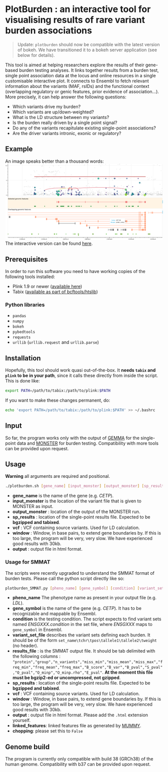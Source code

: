 # PlotBurden : an interactive tool for visualising results of rare variant burden associations

> Update: `plotburden` should now be compatible with the latest version of bokeh. We have transitioned it to a bokeh server application (see below for details).

This tool is aimed at helping researchers explore the results of their gene-based burden testing analyses. It links together results from a burden test, single point association data at the locus and online resources in a single customisable interactive plot. It connects to Ensembl to fetch relevant information about the variants (MAF, rsIDs) and the functional context (overlapping regulatory or genic features, prior evidence of association...). More precisely, it can help answer the following questions:
* Which variants drive my burden?
* Which variants are up/down-weighted?
* What is the LD structure between my variants? 
* Is the burden really driven by a single point signal?
* Do any of the variants recapitulate existing single-point associations?
* Are the driver variants intronic, exonic or regulatory?

## Example
An image speaks better than a thousand words:
![Example image](example.png)
The interactive version can be found [here](http://rawgit.com/wtsi-team144/plotburden/master/example.html).

## Prerequisites
In order to run this software you need to have working copies of the following tools installed:
* Plink 1.9 or newer ([available here](https://www.cog-genomics.org/plink2/index))
* Tabix ([available as part of bcftools/htslib](http://www.htslib.org/download/))

### Python libraries
* `pandas`
* `numpy`
* `bokeh`
* `pybedtools`
* `requests`
* `urllib` (`urllib.request` and `urllib.parse`)


## Installation
Hopefully, this tool should work quasi out-of-the-box. It **needs `tabix` and `plink` to be in your path**, since it calls these directly from inside the script. This is done like:

```bash
export PATH=/path/to/tabix:/path/to/plink:$PATH
```

If you want to make these changes permanent, do:
```bash
echo 'export PATH=/path/to/tabix:/path/to/plink:$PATH' >> ~/.bashrc
```

## Input
So far, the program works only with the output of [GEMMA](http://www.xzlab.org/software.html) for the single-point data and [MONSTER](https://www.stat.uchicago.edu/~mcpeek/software/MONSTER/index.html) for burden testing. Compatibility with more tools can be provided upon request.

## Usage

**Warning** all arguments are required and positional.

```bash
./plotburden.sh [gene_name] [input_monster] [output_monster] [sp_results] [vcf] [window] [output]
```
* **gene_name** is the name of the gene (e.g. _CETP_).
* **input_monster** is the location of the variant file that is given to MONSTER as input.
* **output_monster** : location of the output of the MONSTER run.
* **sp_results** : location of the single-point results file. Expected to be **bgzipped and tabixed**.
* **vcf** : VCF containing source variants. Used for LD calculation.
* **window** : Window, in base pairs, to extend gene boundaries by. If this is too large, the program will be very, very slow. We have experienced good results with 30kb.
* **output** : output file in html format.

### Usage for SMMAT
The scripts were recently upgraded to understand the SMMAT format of burden tests. Please call the python script directly like so:

```bash
plotburden_SMMAT.py [pheno_name] [gene_symbol] [condition] [variant_set_file] [results_file] [sp_results] [vcf] [window] [output_file] [linked_features] [chopping]
```

* **pheno_name** The phenotype name as present in your output file (e.g. _LDL_).
* **gene_symbol** is the name of the gene (e.g. _CETP_). It has to be recognizable and mappable by Ensembl.
* **condition** is the testing condition. The script expects to find variant sets named _ENSGXXX.condition_ in the set file, where _ENSGXXX_ maps to `gene_symbol` in Ensembl.
* **variant_set_file** describes the variant sets defining each burden. It should be of the form `set_name\tchr\tpos\tallele1\tallele2\tweight` (no header).
* **results_file** : is the SMMAT output file. It should be tab delimited with the following columns : `"protein","group","n_variants","miss_min","miss_mean","miss_max","freq_min","freq_mean","freq_max","B_score","B_var","B_pval","S_pval","O_pval","O_minp","O_minp.rho","E_pval"`. **At the moment this file must be bgzip2-ed or uncompressed, not gzipped**.
* **sp_results** : location of the single-point results file. Expected to be **bgzipped and tabixed**.
* **vcf** : VCF containing source variants. Used for LD calculation.
* **window** : Window, in base pairs, to extend gene boundaries by. If this is too large, the program will be very, very slow. We have experienced good results with 30kb.
* **output** : output file in html format. Please add the `.html` extension yourself.
* **linked_features**: linked features file as generated by [MUMMY](https://github.com/hmgu-itg/burden_testing).
* **chopping**: please set this to `False`

## Genome build
The program is currently only compatible with build 38 (GRCh38) of the human genome. Compatibility with b37 can be provided upon request.
